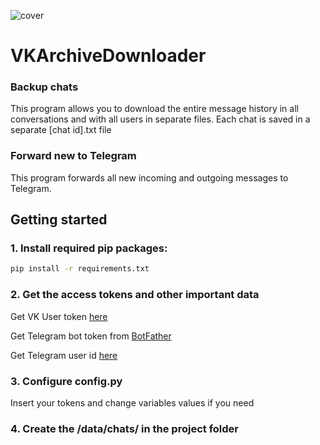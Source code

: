 ![cover](https://github.com/RabbitsInIT/VKArchiveDownloader/assets/72883689/a8ab9bc0-7f15-4156-a581-1206f690f023)
# VKArchiveDownloader
### Backup chats
This program allows you to download the entire message history in all conversations and with all users in separate files. Each chat is saved in a separate [chat id].txt file
### Forward new to Telegram
This program forwards all new incoming and outgoing messages to Telegram.
## Getting started
### 1. Install required pip packages:
```bash
pip install -r requirements.txt
```
### 2. Get the access tokens and other important data
Get VK User token [here](https://vkhost.github.io/)

Get Telegram bot token from [BotFather](https://telegram.me/BotFather)

Get Telegram user id [here](https://t.me/userinfobot)
### 3. Configure config.py
Insert your tokens and change variables values if you need
### 4. Create the /data/chats/ in the project folder
